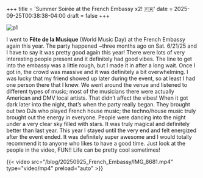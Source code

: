 +++
title = 'Summer Soirée at the French Embassy x2! 🇫🇷'
date = 2025-09-25T00:38:38-04:00
draft = false
+++

![p1](/blog/20250925_French_Embassy/french_embassy.png)

I went to **Fête de la Musique** (World Music Day) at the French Embassy again this year. The party happened ~three months ago on Sat. 6/21/25 and I have to say it was pretty good again this year! There were lots of very interesting people present and it definitely had good vibes. The line to get into the embassy was a little rough, but I made it in after a long wait. Once I got in, the crowd was massive and it was definitely a bit overwhelming. I was lucky that my friend showed up later during the event, so at least I had one person there that I knew. We went around the venue and listened to different types of music; most of the musicians there were actually American and DMV local artists. That didn’t affect the vibes! When it got dark later into the night, that’s when the party really began. They brought out two DJs who played French house music; the techno/house music truly brought out the energy in everyone. People were dancing into the night under a very clear sky filled with stars. It was truly magical and definitely better than last year. This year I stayed until the very end and felt energized after the event ended. It was definitely super awesome and I would totally recommend it to anyone who likes to have a good time. Just look at the people in the video, FUN!! Life can be pretty cool sometimes!

{{< video src="/blog/20250925_French_Embassy/IMG_8681.mp4" type="video/mp4" preload="auto" >}}
